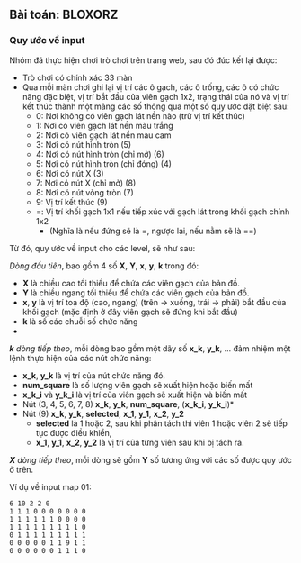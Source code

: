 ## Bài toán: BLOXORZ

### Quy ước về input
Nhóm đã thực hiện chơi trò chơi trên trang web, sau đó đúc kết lại được:
- Trò chơi có chính xác 33 màn
- Qua mỗi màn chơi ghi lại vị trí các ô gạch, các ô trống, các ô có chức năng đặc biệt, vị trí bắt đầu của viên gạch 
1x2, trạng thái của nó và vị trí kết thúc thành một mảng các số thông qua một số quy ước đặt biệt sau:
  - 0: Nơi không có viên gạch lát nền nào (trừ vị trí kết thúc)
  - 1: Nơi có viên gạch lát nền màu trắng
  - 2: Nơi có viên gạch lát nền màu cam 
  - 3: Nơi có nút hình tròn (5)
  - 4: Nơi có nút hình tròn (chỉ mở) (6)
  - 5: Nơi có nút hình tròn (chỉ đóng) (4)
  - 6: Nơi có nút X (3)
  - 7: Nơi có nút X (chỉ mở) (8)
  - 8: Nơi có nút vòng tròn (7)
  - 9: Vị trí kết thúc (9)
  - =: Vị trí khối gạch 1x1 nếu tiếp xúc với gạch lát trong khối gạch chính 1x2 
    - (Nghĩa là nếu đứng sẽ là =, ngược lại, nếu nằm sẽ là ==)

Từ đó, quy ước về input cho các level, sẽ như sau:

_Dòng đầu tiên_, bao gồm 4 số **X**, **Y**, **x**, **y**, **k** trong đó:
- **X** là chiều cao tối thiếu để chứa các viên gạch của bản đồ.
- **Y** là chiều ngang tối thiểu để chứa các viên gạch của bản đồ.
- **x**, **y** là vị trí toạ độ (cao, ngang) (trên -> xuống, trái -> phải) bắt đầu của khối gạch (mặc định ở đây viên gạch sẽ đứng khi bắt đầu)
- **k** là số các chuỗi số chức năng
- 
_**k** dòng tiếp theo_, mỗi dòng bao gồm một dãy số **x_k**, **y_k**, ... đảm nhiệm một lệnh thực hiện của các nút chức năng:
- **x_k**, **y_k** là vị trí của nút chức năng đó.
- **num_square** là số lượng viên gạch sẽ xuất hiện hoặc biến mất
- **x_k_i** và **y_k_i** là vị trí của viên gạch sẽ xuất hiện và biến mất
- Nút (3, 4, 5, 6, 7, 8) **x_k**, **y_k**, **num_square**, (**x_k_i**, **y_k_i**)*
- Nút (9) **x_k**, **y_k**, **selected**, **x_1**, **y_1**, **x_2**, **y_2**
  - **selected** là 1 hoặc 2, sau khi phân tách thì viên 1 hoặc viên 2 sẽ tiếp tục được điều khiển,
  - **x_1**, **y_1**, **x_2**, **y_2** là vị trí của từng viên sau khi bị tách ra.

_**X** dòng tiếp theo_, mỗi dòng sẽ gồm **Y** số tương ứng với các số được quy ước ở trên.




Ví dụ về input map 01:

```text
6 10 2 2 0
1 1 1 0 0 0 0 0 0 0
1 1 1 1 1 1 0 0 0 0
1 1 1 1 1 1 1 1 1 0
0 1 1 1 1 1 1 1 1 1
0 0 0 0 0 1 1 9 1 1
0 0 0 0 0 0 1 1 1 0
```
